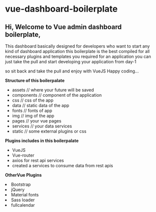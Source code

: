 # vue-dashboard-boilerplate

 <h2>Hi, Welcome to Vue admin dashboard boilerplate,</h2>
<p>This dashboard basically designed for developers who want to start any kind of dashboard application this boilerplate is the best compiled for all necessary plugins and templates you required for an application you can just take the pull and start developing your application from day-1</p>
<p>so sit back and take the pull and enjoy with VueJS Happy coding...</p>


<p><strong>Structure of this boilerpalate</strong></p>
<ul>
<li>assets // where your future will be saved</li>
<li>components // component of the application</li>
<li>css // css of the app</li>
<li>data // static data of the app</li>
<li>fonts // fonts of app</li>
<li>img // img of the app</li>
<li>pages // your vue pages</li>
<li>services // your data services</li>
<li>static // some external plugins or css</li>
</ul>

<p><strong>Plugins includes in this boilerpalate</strong></p>
<ul>
<li>VueJS</li>
<li>Vue-router</li>
<li>axios for rest api services</li>
<li>created a services to consume data from rest apis</li>
</ul>


<p><strong>OtherVue Plugins</strong></p>

<li>Bootstrap</li>
<li>jQuery</li>
<li>Material fonts</li>
<li>Sass loader</li>
<li>fullcalendar</li>
